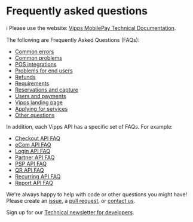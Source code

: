 <!-- START_METADATA
---
title: Frequently asked questions
sidebar_label: Overview
sidebar_position: 60
hide_table_of_contents: true
pagination_next: null
pagination_prev: null
---
END_METADATA -->

# Frequently asked questions

<!-- START_COMMENT -->
ℹ️ Please use the website:
[Vipps MobilePay Technical Documentation](https://developer.vippsmobilepay.com/docs/vipps-developers/faqs/).
<!-- END_COMMENT -->


The following are Frequently Asked Questions (FAQs):

* [Common errors](common-errors-faq.md)
* [Common problems](common-problems-faq.md)
* [POS integrations](pos-integrations-faq.md)
* [Problems for end users](problems-for-end-users-faq.md)
* [Refunds](refunds-faq.md)
* [Requirements](requirements-faq.md)
* [Reservations and capture](reserve-and-capture-faq.md)
* [Users and payments](users-and-payments-faq.md)
* [Vipps landing page](vipps-landing-page-faq.md)
* [Applying for services](services.md)
* [Other questions](other-faq.md)

In addition, each Vipps API has a specific set of FAQs. For example:

* [Checkout API FAQ](https://developer.vippsmobilepay.com/docs/APIs/checkout-api/vipps-checkout-api-faq)
* [eCom API FAQ](https://developer.vippsmobilepay.com/docs/APIs/ecom-api/vipps-ecom-api-faq)
* [Login API FAQ](https://developer.vippsmobilepay.com/docs/APIs/login-api/vipps-login-api-faq)
* [Partner API FAQ](https://developer.vippsmobilepay.com/docs/APIs/partner-api/vipps-partner-api-faq)
* [PSP API FAQ](https://developer.vippsmobilepay.com/docs/APIs/psp-api/vipps-psp-api-faq)
* [QR API FAQ](https://developer.vippsmobilepay.com/docs/APIs/qr-api/vipps-qr-api-faq)
* [Recurring API FAQ](https://developer.vippsmobilepay.com/docs/APIs/recurring-api/vipps-recurring-api-faq)
* [Report API FAQ](https://developer.vippsmobilepay.com/docs/APIs/report-api/vipps-report-api-faq)

We're always happy to help with code or other questions you might have!
Please create an [issue](https://github.com/vippsas/vipps-developers/issues),
a [pull request](https://github.com/vippsas/vipps-developers/pulls),
or [contact us](https://developer.vippsmobilepay.com/docs/vipps-developers/contact).

Sign up for our [Technical newsletter for developers](https://developer.vippsmobilepay.com/docs/vipps-developers/newsletters).
